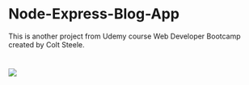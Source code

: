 # Node-Express-Blog-App
This is another project from Udemy course Web Developer Bootcamp created by Colt Steele.
#

![](splashscreen.png)

<!-- - [Method 1:](#Method-1) (using Array.prototype method) -->
<!-- - [Method 2:](#Method-2) (decreasing) -->
<!-- - [Method 3:](#Method-3) (increasing) -->
<!-- - [Method 4:](#Method-4) (modern) -->
<!-- - [Method 5:](#Method-5) (forEach - High order array method) -->
<!-- - [Method 6:](#Method-6) (reduce) -->
<!--  -->
